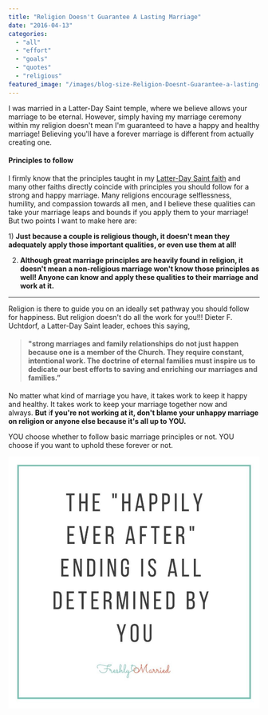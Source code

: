 ```yaml
---
title: "Religion Doesn't Guarantee A Lasting Marriage"
date: "2016-04-13"
categories: 
  - "all"
  - "effort"
  - "goals"
  - "quotes"
  - "religious"
featured_image: "/images/blog-size-Religion-Doesnt-Guarantee-a-lasting-Marriage.png"
---
```


I was married in a Latter-Day Saint temple, where we believe allows your marriage to be eternal. However, simply having my marriage ceremony within my religion doesn't mean I'm guaranteed to have a happy and healthy marriage! Believing you'll have a forever marriage is different from actually creating one.

#### Principles to follow

I firmly know that the principles taught in my [Latter-Day Saint faith](https://www.churchofjesuschrist.org/) and many other faiths directly coincide with principles you should follow for a strong and happy marriage. Many religions encourage selflessness, humility, and compassion towards all men, and I believe these qualities can take your marriage leaps and bounds if you apply them to your marriage! But two points I want to make here are:

1) **Just because a couple is religious though, it doesn't mean they adequately apply those important qualities, or even use them at all!**

2) **Although great marriage principles are heavily found in religion, it doesn't mean a non-religious marriage won't know those principles as well! Anyone can know and apply these qualities to their marriage and work at it.**

* * *

Religion is there to guide you on an ideally set pathway you should follow for happiness. But religion doesn't do all the work for you!!! Dieter F. Uchtdorf, a Latter-Day Saint leader, echoes this saying,

> #### "strong marriages and family relationships do not just happen because one is a member of the Church. They require constant, intentional work. The doctrine of eternal families must inspire us to dedicate our best efforts to saving and enriching our marriages and families.”

No matter what kind of marriage you have, it takes work to keep it happy and healthy. It takes work to keep your marriage together now and always. **But** i**f you're not working at it, don't blame your unhappy marriage on religion or anyone else because it's all up to YOU.**

YOU choose whether to follow basic marriage principles or not. YOU choose if you want to uphold these forever or not.

![wedding, lds wedding, wedding ceremony, wedding day, newlyweds, marriage advice, religion doesn't guarantee your marriage, religion in marriage, applying religion in marriage, applying faith in marriage, marriage principles, applying marriage principles to your marriage, relationship advice, wedding preparation, pre-marital advice, work in your marriage, happily ever after](/images/IMG_0891.jpg)
